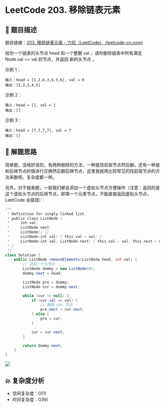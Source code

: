 # LeetCode 203. 移除链表元素

## 📃 题目描述

题目链接：[203. 移除链表元素 - 力扣（LeetCode） (leetcode-cn.com)](https://leetcode-cn.com/problems/remove-linked-list-elements/submissions/)

给你一个链表的头节点 head 和一个整数 val ，请你删除链表中所有满足 Node.val == val 的节点，并返回 新的头节点 。

示例 1：

```
输入：head = [1,2,6,3,4,5,6], val = 6
输出：[1,2,3,4,5]
```

示例 2：

```
输入：head = [], val = 1
输出：[]
```

示例 3：

```
输入：head = [7,7,7,7], val = 7
输出：[]
```

## 🔔 解题思路

简单题，没啥好说的，有两种删除的方法，一种是找前驱节点然后删，还有一种是和后继节点的值进行交换然后删后继节点，这里我就用比较常见的找前驱节点的方法来删吧，复杂度都一样。

另外，对于链表题，一般我们都会添加一个虚拟头节点方便操作（注意：返回的是这个虚拟头节点的后继节点，即第一个元素节点，不能直接返回虚拟头节点，LeetCode 会报错）：

```java
/**
 * Definition for singly-linked list.
 * public class ListNode {
 *     int val;
 *     ListNode next;
 *     ListNode() {}
 *     ListNode(int val) { this.val = val; }
 *     ListNode(int val, ListNode next) { this.val = val; this.next = next; }
 * }
 */
class Solution {
    public ListNode removeElements(ListNode head, int val) {
        // 添加一个头节点
        ListNode dummy = new ListNode(0);
        dummy.next = head;

        ListNode pre = dummy;
        ListNode cur = dummy.next;

        while (cur != null) {
            if (cur.val == val) {
                // 删除 cur 节点
                pre.next = cur.next;
            } else {
                pre = cur;
            }

            cur = cur.next;
        }

        return dummy.next;
    }
}
```

![](https://gitee.com/veal98/images/raw/master/img/20211013161512.png)

## 💥 复杂度分析

- 空间复杂度：O(1)
- 时间复杂度：O(N)
